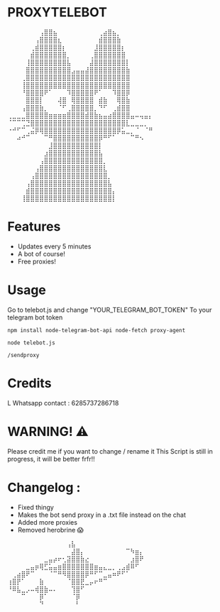 # PROXYTELEBOT

⠀⠀⠀⠀⠀⠀⠀⢠⣿⣿⣦⠀⠀⠀⠀⠀⠀⠀⠀⠀⢀⣴⣿⣦⡀⠀⠀⠀⠀⠀⠀⠀⠀
⠀⠀⠀⠀⠀⠀⢠⣿⣿⣿⣿⣆⠀⠀⠀⠀⠀⠀⠀⠀⣾⣿⣿⣿⣷⠀⠀⠀⠀⠀⠀⠀⠀
⠀⠀⠀⠀⠀⢀⣾⣿⣿⣿⣿⣿⡆⠀⠀⠀⠀⠀⠀⣸⣿⣿⣿⣿⣿⡆⠀⠀⠀⠀⠀⠀⠀
⠀⠀⠀⠀⠀⣾⣿⣿⣿⣿⣿⣿⣿⡀⠀⠀⠀⠀⢀⣿⣿⣿⣿⣿⣿⣿⠀⠀⠀⠀⠀⠀⠀
⠀⠀⠀⠀⢸⣿⣿⣿⣿⣿⣿⣿⣿⣧⠀⠀⠀⠀⣼⣿⣿⣿⣿⣿⣿⣿⡇⠀⠀⠀⠀⠀⠀
⠀⠀⠀⠀⣿⣿⣿⣿⣿⣿⣿⣿⣿⣿⣠⣤⣤⣼⣿⣿⣿⣿⣿⣿⣿⣿⣷⠀⠀⠀⠀⠀⠀
⠀⠀⠀⢀⣿⣿⣿⣿⣿⣿⣿⣿⣿⣿⣿⣿⣿⣿⣿⣿⣿⣿⣿⣿⣿⣿⣿⠀⠀⠀⠀⠀⠀
⠀⠀⠀⢸⣿⣿⣿⣿⣿⣿⣿⣿⣿⣿⣿⣿⣿⣿⣿⣿⣿⣿⣿⣿⣿⣿⣿⠀⠀⠀⠀⠀⠀
⠀⠀⠀⠘⣿⣿⣿⣿⠟⠁⠀⠀⠀⠹⣿⣿⣿⣿⣿⠟⠁⠀⠀⠹⣿⣿⡿⠀⠀⠀⠀
⠀⠀⠀⠀⣿⣿⣿⡇⠀⠀⠀⢼⣿⠀⢿⣿⣿⣿⣿⠀⣾⣷⠀⠀⢿⣿⣷⠀⠀⠀⠀⠀⠀
⠀⠀⠀⢠⣿⣿⣿⣷⡀⠀⠀⠈⠋⢀⣿⣿⣿⣿⣿⡀⠙⠋⠀⢀⣾⣿⣿⠀⠀⠀⠀⠀⠀
⢀⣀⣀⣀⣿⣿⣿⣿⣿⣶⣶⣶⣶⣿⣿⣿⣿⣾⣿⣷⣦⣤⣴⣿⣿⣿⣿⣤⠤⢤⣤⡄⠀
⠈⠉⠉⢉⣙⣿⣿⣿⣿⣿⣿⣿⣿⣿⣿⣿⣿⣿⣿⣿⣿⣿⣿⣿⣿⣿⣇⣀⣀⣀⡀⠀⠀
⠐⠚⠋⠉⢀⣬⡿⢿⣿⣿⣿⣿⣿⣿⣿⣿⣿⣿⣿⣿⣿⣿⣿⣿⡿⣥⣀⡀⠈⠀⠈⠛⠀
⠀⠀⠴⠚⠉⠀⠀⠀⠉⠛⣿⣿⣿⣿⣿⣿⣿⣿⣿⣿⡿⠛⠋⠁⠀⠀⠀⠉⠛⠢⠀⠀⠀
⠀⠀⠀⠀⠀⠀⠀⠀⠀⣸⣿⣿⣿⣿⣿⣿⣿⣿⣿⣿⡇⠀⠀⠀⠀⠀⠀⠀⠀⠀⠀⠀⠀
⠀⠀⠀⠀⠀⠀⠀⠀⣰⣿⣿⣿⣿⣿⣿⣿⣿⣿⣿⣿⣧⠀⠀⠀⠀⠀⠀⠀⠀⠀⠀⠀⠀
⠀⠀⠀⠀⠀⠀⠀⢠⣿⣿⣿⣿⣿⣿⣿⣿⣿⣿⣿⣿⣿⡀⠀⠀⠀⠀⠀⠀⠀⠀⠀⠀⠀
⠀⠀⠀⠀⠀⠀⢠⣿⣿⣿⣿⣿⣿⣿⣿⣿⣿⣿⣿⣿⣿⣇⠀⠀⠀⠀⠀⠀⠀⠀⠀⠀⠀
⠀⠀⠀⠀⠀⢠⣿⣿⣿⣿⣿⣿⣿⣿⣿⣿⣿⣿⣿⣿⣿⣿⡀⠀⠀⠀⠀⠀⠀⠀⠀⠀⠀
⠀⠀⠀⠀⢠⣿⣿⣿⣿⣿⣿⣿⣿⣿⣿⣿⣿⣿⣿⣿⣿⣿⣧⠀⠀⠀⠀⠀⠀⠀⠀⠀⠀
⠀⠀⠀⠀⣾⣿⣿⣿⣿⣿⣿⣿⣿⣿⣿⣿⣿⣿⣿⣿⣿⣿⣿⡄⠀⠀⠀⠀⠀⠀⠀⠀⠀
⠀⠀⠀⢸⣿⣿⣿⣿⣿⣿⣿⣿⣿⣿⣿⣿⣿⣿⣿⣿⣿⣿⣿⡇⠀⠀⠀⠀⠀⠀⠀⠀⠀

# Features
- Updates every 5 minutes
- A bot of course!
- Free proxies!

# Usage
Go to telebot.js and change "YOUR_TELEGRAM_BOT_TOKEN" To your telegram bot token
```
npm install node-telegram-bot-api node-fetch proxy-agent
```
```
node telebot.js
```
```
/sendproxy
```
# Credits 
L
Whatsapp contact : 6285737286718

# WARNING! ⚠️ 
Please credit me if you want to change / rename it
This Script is still in progress, it will be better frfr!!

# Changelog :
- Fixed thingy
- Makes the bot send proxy in a .txt file instead on the chat
- Added more proxies
- Removed herobrine 😱
 
 ⠀⠀⠀⠀⠀⠀⠀⠀⠀⠀⠀⠀⠀⢠⣧⠀⠀⠀⠀⠀⠀⠀⠀⠀⠀⠀⠀⠀⠀
⠀⠀⠀⠀⠀⠀⠀⠀⠀⠀⠀⠀⠀⠀⣼⣿⡄⠀⠀⠀⠀⠀⠀⠀⠀⠀⠉⠳⣶⡄
⠀⠀⠀⠀⠀⠀⠀⠀⣀⣤⡴⠖⢂⣽⣿⣿⣷⣔⠀⠀⠀⠀⠀⠀⠀⠀⠀⣰⣿⠟
⠀⠀⠀⠀⣀⣤⡶⢿⣋⣥⣤⣶⣿⣿⣿⣿⣿⣿⣿⣶⣤⣄⣀⡀⢀⣠⣾⠿⠋⠀
⠀⢀⣴⣿⠟⠉⠀⠀⠀⠈⠉⠛⠻⣿⣿⣿⣿⡿⠛⠋⠉⣀⣤⠶⠟⠋⠁⠀⠀⠀
⢰⣿⡟⠁⠀⠀⠀⣷⠀⠀⠀⠀⠀⠈⣿⣿⣟⣀⡤⠖⠛⠉⠀⠀⠀⠀⠀⠀⠀⠀
⠘⠿⣧⣀⡠⠤⢾⣿⣷⠤⠄⠀⠀⠀⢹⣿⠋⠀⠀⠀⠀⠀⠀⠀⠀⠀⠀⠀⠀⠀
⠀⠀⠀⠉⠀⠀⠀⡿⠁⠀⠀⠀⠀⠀⠈⡿⠀⠀⠀⠀⠀⠀⠀⠀⠀⠀⠀⠀⠀⠀
⠀⠀⠀⠀⠀⠀⠀⠙⠀⠀⠀⠀⠀⠀⠀⠃⠀⠀⠀⠀⠀⠀⠀⠀⠀⠀⠀⠀⠀⠀
